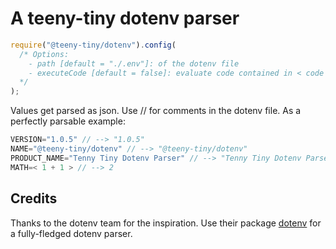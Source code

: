 # A teeny-tiny dotenv parser

```js
require("@teeny-tiny/dotenv").config(
  /* Options:
    - path [default = "./.env"]: of the dotenv file
    - executeCode [default = false]: evaluate code contained in < code > brackets; do NOT activate unless necessary
  */
);
```


Values get parsed as json. Use // for comments in the dotenv file. As a perfectly parsable example:

```js
VERSION="1.0.5" // --> "1.0.5"
NAME="@teeny-tiny/dotenv" // --> "@teeny-tiny/dotenv"
PRODUCT_NAME="Tenny Tiny Dotenv Parser" // --> "Tenny Tiny Dotenv Parser"
MATH=< 1 + 1 > // --> 2
```

## Credits
Thanks to the dotenv team for the inspiration. Use their package [dotenv](https://npmjs.com/package/dotenv) for a fully-fledged dotenv parser.